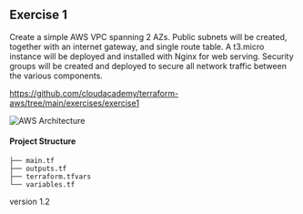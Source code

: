 ## Exercise 1
Create a simple AWS VPC spanning 2 AZs. Public subnets will be created, together with an internet gateway, and single route table. A t3.micro instance will be deployed and installed with Nginx for web serving. Security groups will be created and deployed to secure all network traffic between the various components.

https://github.com/cloudacademy/terraform-aws/tree/main/exercises/exercise1

![AWS Architecture](/doc/AWS-VPC-Nginx.png)

#### Project Structure

```
├── main.tf
├── outputs.tf
├── terraform.tfvars
└── variables.tf
```

version 1.2